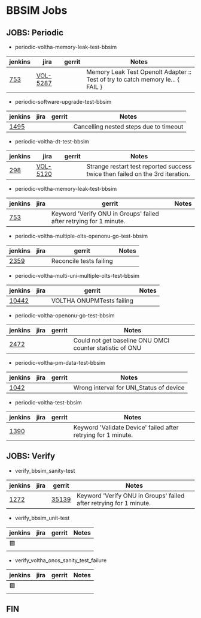 BBSIM Jobs
==========

JOBS: Periodic
--------------

- periodic-voltha-memory-leak-test-bbsim

| jenkins | jira | gerrit | Notes |
| ------- | ---- | ------ | ----- |
| [753](https://jenkins.opencord.org/job/periodic-voltha-memory-leak-test-bbsim/753/console) | [VOL-5287](https://jira.opencord.org/browse/VOL-5287) | | Memory Leak Test Openolt Adapter :: Test of try to catch memory le... { FAIL } |

- periodic-software-upgrade-test-bbsim

| jenkins | jira | gerrit | Notes |
| ------- | ---- | ------ | ----- |
| [1495](https://jenkins.opencord.org/job/periodic-software-upgrade-test-bbsim/1495/console) | | | Cancelling nested steps due to timeout |

- periodic-voltha-dt-test-bbsim

| jenkins | jira | gerrit | Notes |
| ------- | ---- | ------ | ----- |
| [298](https://jenkins.opencord.org/job/periodic-voltha-dt-test-bbsim-master/209/consoleFull) | [VOL-5120](https://jira.opencord.org/browse/VOL-5120) | | Strange restart test reported success twice then failed on the 3rd iteration. |

- periodic-voltha-memory-leak-test-bbsim

| jenkins | jira | gerrit | Notes |
| ------- | ---- | ------ | ----- |
| [753](https://jenkins.opencord.org/job/periodic-voltha-memory-leak-test-bbsim/753/console) | | Keyword 'Verify ONU in Groups' failed after retrying for 1 minute. |

- periodic-voltha-multiple-olts-openonu-go-test-bbsim

| jenkins | jira | gerrit | Notes |
| ------- | ---- | ------ | ----- |
| [2359](https://jenkins.opencord.org/job/periodic-voltha-multiple-olts-openonu-go-test-bbsim/2359/console) | | Reconcile tests failing |

- periodic-voltha-multi-uni-multiple-olts-test-bbsim

| jenkins | jira | gerrit | Notes |
| ------- | ---- | ------ | ----- |
| [10442](https://jenkins.opencord.org/job/periodic-voltha-pm-data-test-bbsim/1042/consoleFull) | | VOLTHA ONUPMTests failing |

- periodic-voltha-openonu-go-test-bbsim

| jenkins | jira | gerrit | Notes |
| ------- | ---- | ------ | ----- |
| [2472](https://jenkins.opencord.org/job/periodic-voltha-openonu-go-test-bbsim/2472/console) | | | Could not get baseline ONU OMCI counter statistic of ONU |

- periodic-voltha-pm-data-test-bbsim

| jenkins | jira | gerrit | Notes |
| ------- | ---- | ------ | ----- |
| [1042](https://jenkins.opencord.org/job/periodic-voltha-pm-data-test-bbsim/1042/console) | | | Wrong interval for UNI_Status of device  |
- periodic-voltha-test-bbsim

| jenkins | jira | gerrit | Notes |
| ------- | ---- | ------ | ----- |
| [1390](https://jenkins.opencord.org/job/periodic-voltha-test-bbsim/3190/console) | | | Keyword 'Validate Device' failed after retrying for 1 minute. |


JOBS: Verify
------------

- verify_bbsim_sanity-test

| jenkins | jira | gerrit | Notes |
| ------- | ---- | ------ | ----- |
| [1272](https://jenkins.opencord.org/job/verify_bbsim_sanity-test/1272/console) | | [35139](https://gerrit.opencord.org/c/bbsim/+/35139) |  Keyword 'Verify ONU in Groups' failed after retrying for 1 minute. |

- verify_bbsim_unit-test

| jenkins | jira | gerrit | Notes |
| ------- | ---- | ------ | ----- |
| :green_square: | | | |

- verify_voltha_onos_sanity_test_failure

| jenkins | jira | gerrit | Notes |
| ------- | ---- | ------ | ----- |
| :green_square: | | | |

FIN
---
